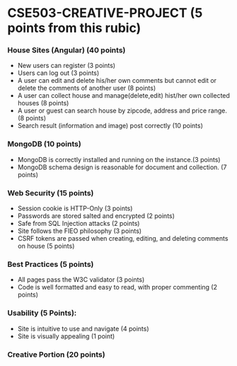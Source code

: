 # CSE503-CREATIVE-PROJECT (5 points from this rubic)
### House Sites (Angular) (40 points)
* New users can register (3 points)
* Users can log out (3 points)
* A user can edit and delete his/her own comments but cannot edit or delete the comments of another user (8 points)
* A user can collect house and manage(delete,edit) hist/her own collected houses (8 points) 
* A user or guest can search house by zipcode, address and price range. (8 points)
* Search result (information and image) post correctly (10 points)

### MongoDB (10 points)
* MongoDB is correctly installed and running on the instance.(3 points)
* MongoDB schema design is reasonable for document and collection. (7 points)

### Web Security (15 points)
* Session cookie is HTTP-Only (3 points)
* Passwords are stored salted and encrypted (2 points)
* Safe from SQL Injection attacks (2 points)
* Site follows the FIEO philosophy (3 points)
* CSRF tokens are passed when creating, editing, and deleting comments on house (5 points)

### Best Practices (5 points)
* All pages pass the W3C validator (3 points)
* Code is well formatted and easy to read, with proper commenting (2 points)

### Usability (5 Points):
* Site is intuitive to use and navigate (4 points)
* Site is visually appealing (1 point)

### Creative Portion (20 points)
